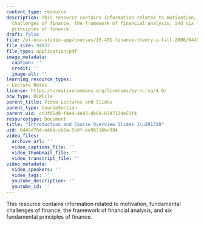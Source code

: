 ```yaml
---
content_type: resource
description: This resource contains information related to motivation, fundamental
  challenges of finance, the framework of financial analysis, and six fundamental
  principles of finance.
draft: false
file: /ol-ocw-studio-app/courses/15-401-finance-theory-i-fall-2008/6445d784e4bacb5a5b0fee96716bc084_MIT15_401F08_lec01.pdf
file_size: 94837
file_type: application/pdf
image_metadata:
  caption: ''
  credit: ''
  image-alt: ''
learning_resource_types:
- Lecture Notes
license: https://creativecommons.org/licenses/by-nc-sa/4.0/
ocw_type: OCWFile
parent_title: Video Lectures and Slides
parent_type: CourseSection
parent_uid: cc3f05d9-f4e4-4ed3-db60-b79712de51f4
resourcetype: Document
title: "Introduction and Course Overview Slides 1\u201320"
uid: 6445d784-e4ba-cb5a-5b0f-ee96716bc084
video_files:
  archive_url: ''
  video_captions_file: ''
  video_thumbnail_file: ''
  video_transcript_file: ''
video_metadata:
  video_speakers: ''
  video_tags: ''
  youtube_description: ''
  youtube_id: ''
---
```

This resource contains information related to motivation, fundamental challenges of finance, the framework of financial analysis, and six fundamental principles of finance.